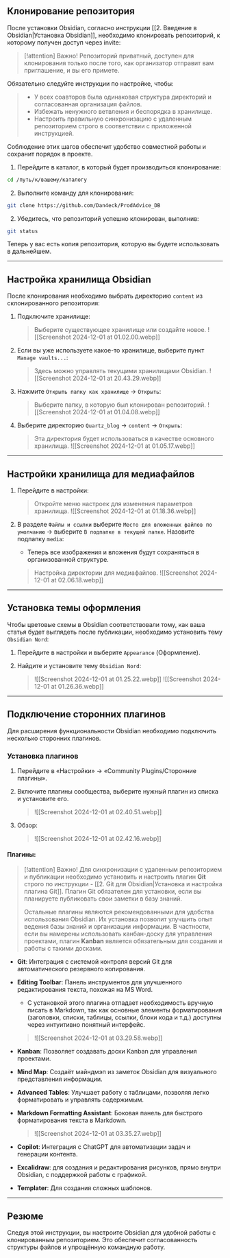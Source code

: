 ## Клонирование репозитория

После установки Obsidian, согласно инструкции [[2. Введение в Obsidian|Установка Obsidian]], необходимо клонировать репозиторий, к которому получен доступ через invite:

> [!attention] Важно!
Репозиторий приватный, доступен для клонирования только после того, как организатор отправит вам приглашение, и вы его примете.
>
Обязательно следуйте инструкции по настройке, чтобы:
> - У всех соавторов была одинаковая структура директорий и согласованная организация файлов.
> - Избежать ненужного ветвления и беспорядка в хранилище.
>- Настроить правильную синхронизацию с удаленным репозиторием строго в соответствии с приложенной инструкцией.
>
Соблюдение этих шагов обеспечит удобство совместной работы и сохранит порядок в проекте.

1. Перейдите в каталог, в который будет производиться клонирование:

```bash
cd /путь/к/вашему/каталогу
```

2. Выполните команду для клонирования:

```bash
git clone https://github.com/Dan4eck/ProdAdvice_DB
```

2. Убедитесь, что репозиторий успешно клонирован, выполнив:
   
```bash
git status
```

Теперь у вас есть копия репозитория, которую вы будете использовать в дальнейшем.

---

## Настройка хранилища Obsidian

После клонирования необходимо выбрать директорию `content` из склонированного репозитория:

1. Подключите хранилище:
   > Выберите существующее хранилище или создайте новое.
   ![[Screenshot 2024-12-01 at 01.02.00.webp]]

2. Если вы уже используете какое-то хранилище, выберите пункт `Manage vaults...`:

   > Здесь можно управлять текущими хранилищами Obsidian.
   ![[Screenshot 2024-12-01 at 20.43.29.webp]]

3. Нажмите `Открыть папку как хранилище` -> `Открыть`:

   > Выберите папку, в которую был клонирован репозиторий.
   ![[Screenshot 2024-12-01 at 01.04.08.webp]]

4. Выберите директорию `Quartz_blog` -> `content` -> `Открыть`:

   > Эта директория будет использоваться в качестве основного хранилища.
   ![[Screenshot 2024-12-01 at 01.05.17.webp]]

---

## Настройки хранилища для медиафайлов

1. Перейдите в настройки:

   > Откройте меню настроек для изменения параметров хранилища.
   ![[Screenshot 2024-12-01 at 01.18.36.webp]]


2. В разделе `Файлы и ссылки` выберите `Место для вложенных файлов по умолчанию` -> выберите `В подпапке в текущей папке`. Назовите подпапку `media`:
   - Теперь все изображения и вложения будут сохраняться в организованной структуре.

   > Настройка директории для медиафайлов.
   ![[Screenshot 2024-12-01 at 02.06.18.webp]]

---

## Установка темы оформления

Чтобы цветовые схемы в Obsidian соответствовали тому, как ваша статья будет выглядеть после публикации, необходимо установить тему `Obsidian Nord`:

1. Перейдите в настройки и выберите `Appearance` (Оформление).
2. Найдите и установите тему `Obsidian Nord`:

   > ![[Screenshot 2024-12-01 at 01.25.22.webp]]
   ![[Screenshot 2024-12-01 at 01.26.36.webp]]

---

## Подключение сторонних плагинов

Для расширения функциональности Obsidian необходимо подключить несколько сторонних плагинов.

### Установка плагинов

1. Перейдите в «Настройки» → «Community Plugins/Сторонние плагины».
2. Включите плагины сообщества, выберите нужный плагин из списка и установите его.

   > ![[Screenshot 2024-12-01 at 02.40.51.webp]]

3. Обзор:

   > ![[Screenshot 2024-12-01 at 02.42.16.webp]]

#### Плагины:

> [!attention] Важно!
> Для синхронизации с удаленным репозиторием и публикации необходимо установить и настроить плагин **Git** строго по инструкции - [[2. Git для Obsidian|Установка и настройка плагина Git]]. Плагин Git обязателен для установки, если вы планируете публиковать свои заметки в базу знаний.
> 
> Остальные плагины являются рекомендованными для удобства использования Obsidian. Их установка позволит улучшить опыт ведения базы знаний и организации информации. В частности, если вы намерены использовать канбан-доску для управления проектами, плагин **Kanban** является обязательным для создания и работы с такими досками.

- **Git**: Интеграция с системой контроля версий Git для автоматического резервного копирования.
- **Editing Toolbar**: Панель инструментов для улучшенного редактирования текста, похожая на MS Word. 
	- С установкой этого плагина отпадает необходимость вручную писать в Markdown, так как основные элементы форматирования (заголовки, списки, таблицы, ссылки, блоки кода и т.д.) доступны через интуитивно понятный интерфейс.

   > ![[Screenshot 2024-12-01 at 03.29.58.webp]]

- **Kanban**: Позволяет создавать доски Kanban для управления проектами.
- **Mind Map**: Создаёт майндмэп из заметок Obsidian для визуального представления информации.
- **Advanced Tables**: Улучшает работу с таблицами, позволяя легко форматировать и управлять содержимым.
- **Markdown Formatting Assistant**: Боковая панель для быстрого форматирования текста в Markdown.

   > ![[Screenshot 2024-12-01 at 03.35.27.webp]]

- **Copilot**: Интеграция с ChatGPT для автоматизации задач и генерации контента.
- **Excalidraw**: для создания и редактирования рисунков, прямо внутри Obsidian, с поддержкой работы с графикой.
- **Templater**: Для создания сложных шаблонов.

---

## Резюме

Следуя этой инструкции, вы настроите Obsidian для удобной работы с клонированным репозиторием. Это обеспечит согласованность структуры файлов и упрощённую командную работу.
